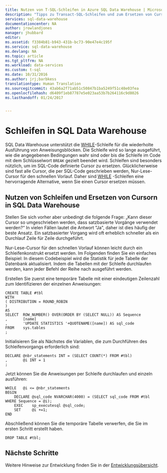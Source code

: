 ```yaml
---
title: Nutzen von T-SQL-Schleifen in Azure SQL Data Warehouse | Microsoft-Dokumentation
description: "Tipps zu Transact-SQL-Schleifen und zum Ersetzen von Cursorn in Azure SQL Data Warehouse für die Entwicklung von Lösungen"
services: sql-data-warehouse
documentationcenter: NA
author: jrowlandjones
manager: jhubbard
editor: 
ms.assetid: f3384b81-b943-431b-bc73-90e47e4c195f
ms.service: sql-data-warehouse
ms.devlang: NA
ms.topic: article
ms.tgt_pltfrm: NA
ms.workload: data-services
ms.custom: t-sql
ms.date: 10/31/2016
ms.author: jrj;barbkess
translationtype: Human Translation
ms.sourcegitcommit: 43ab6a2f71ab51c50847b1ba5249f51c48e03fea
ms.openlocfilehash: d6409f1eb87787e5e023aa53b7b264116c9d8026
ms.lasthandoff: 01/24/2017


---
```

# <a name="loops-in-sql-data-warehouse"></a>Schleifen in SQL Data Warehouse
SQL Data Warehouse unterstützt die [WHILE][WHILE]-Schleife für die wiederholte Ausführung von Anweisungsblöcken. Die Schleife wird so lange ausgeführt, wie die angegebenen Bedingungen wahr sind oder bis die Schleife im Code mit dem Schlüsselwort `BREAK` gezielt beendet wird. Schleifen sind besonders nützlich, um im SQL-Code definierte Cursor zu ersetzen. Glücklicherweise sind fast alle Cursor, die per SQL-Code geschrieben werden, Nur-Lese-Cursor für den schnellen Vorlauf. Daher sind [WHILE] -Schleifen eine hervorragende Alternative, wenn Sie einen Cursor ersetzen müssen.

## <a name="leveraging-loops-and-replacing-cursors-in-sql-data-warehouse"></a>Nutzen von Schleifen und Ersetzen von Cursorn in SQL Data Warehouse
Stellen Sie sich vorher aber unbedingt die folgende Frage: „Kann dieser Cursor so umgeschrieben werden, dass satzbasierte Vorgänge verwendet werden?“ In vielen Fällen lautet die Antwort "Ja", daher ist dies häufig der beste Ansatz. Ein satzbasierter Vorgang wird oft erheblich schneller als ein Durchlauf Zeile für Zeile durchgeführt.

Nur-Lese-Cursor für den schnellen Vorlauf können leicht durch ein Schleifenkonstrukt ersetzt werden. Im Folgenden finden Sie ein einfaches Beispiel: In diesem Codebeispiel wird die Statistik für jede Tabelle der Datenbank aktualisiert. Indem die Tabellen mit der Schleife durchlaufen werden, kann jeder Befehl der Reihe nach ausgeführt werden.

Erstellen Sie zuerst eine temporäre Tabelle mit einer eindeutigen Zeilenzahl zum Identifizieren der einzelnen Anweisungen:

```
CREATE TABLE #tbl
WITH
( DISTRIBUTION = ROUND_ROBIN
)
AS
SELECT  ROW_NUMBER() OVER(ORDER BY (SELECT NULL)) AS Sequence
,       [name]
,       'UPDATE STATISTICS '+QUOTENAME([name]) AS sql_code
FROM    sys.tables
;
```

Initialisieren Sie als Nächstes die Variablen, die zum Durchführen des Schleifenvorgangs erforderlich sind:

```
DECLARE @nbr_statements INT = (SELECT COUNT(*) FROM #tbl)
,       @i INT = 1
;
```

Jetzt können Sie die Anweisungen per Schleife durchlaufen und einzeln ausführen:

```
WHILE   @i <= @nbr_statements
BEGIN
    DECLARE @sql_code NVARCHAR(4000) = (SELECT sql_code FROM #tbl WHERE Sequence = @i);
    EXEC    sp_executesql @sql_code;
    SET     @i +=1;
END
```

Abschließend können Sie die temporäre Tabelle verwerfen, die Sie im ersten Schritt erstellt haben.

```
DROP TABLE #tbl;
```


<!--Every topic should have next steps and links to the next logical set of content to keep the customer engaged-->

## <a name="next-steps"></a>Nächste Schritte
Weitere Hinweise zur Entwicklung finden Sie in der [Entwicklungsübersicht][development overview].

<!--Image references-->

<!--Article references-->
[development overview]: sql-data-warehouse-overview-develop.md

<!--MSDN references-->
[WHILE]: https://msdn.microsoft.com/library/ms178642.aspx


<!--Other Web references-->

